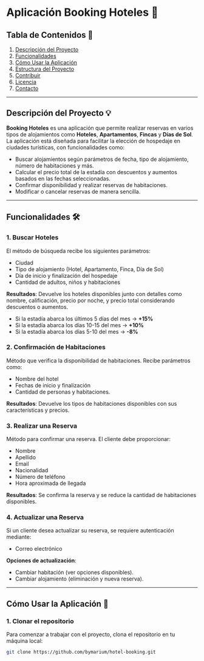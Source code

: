 # Aplicación Booking Hoteles 🏢

## Tabla de Contenidos 📑
1. [Descripción del Proyecto](#descripción-del-proyecto)
2. [Funcionalidades](#funcionalidades)
3. [Cómo Usar la Aplicación](#cómo-usar-la-aplicación)
4. [Estructura del Proyecto](#estructura-del-proyecto)
5. [Contribuir](#contribuir)
6. [Licencia](#licencia)
7. [Contacto](#contacto)

---

## Descripción del Proyecto 💡

**Booking Hoteles** es una aplicación que permite realizar reservas en varios tipos de alojamientos como **Hoteles**, **Apartamentos**, **Fincas** y **Días de Sol**. La aplicación está diseñada para facilitar la elección de hospedaje en ciudades turísticas, con funcionalidades como:

- Buscar alojamientos según parámetros de fecha, tipo de alojamiento, número de habitaciones y más.
- Calcular el precio total de la estadía con descuentos y aumentos basados en las fechas seleccionadas.
- Confirmar disponibilidad y realizar reservas de habitaciones.
- Modificar o cancelar reservas de manera sencilla.

---

## Funcionalidades 🛠️

### 1. **Buscar Hoteles**
   El método de búsqueda recibe los siguientes parámetros:
   - Ciudad
   - Tipo de alojamiento (Hotel, Apartamento, Finca, Día de Sol)
   - Día de inicio y finalización del hospedaje
   - Cantidad de adultos, niños y habitaciones

   **Resultados**: Devuelve los hoteles disponibles junto con detalles como nombre, calificación, precio por noche, y precio total considerando descuentos o aumentos.

   - Si la estadía abarca los últimos 5 días del mes → **+15%**
   - Si la estadía abarca los días 10-15 del mes → **+10%**
   - Si la estadía abarca los días 5-10 del mes → **-8%**

### 2. **Confirmación de Habitaciones**
   Método que verifica la disponibilidad de habitaciones. Recibe parámetros como:
   - Nombre del hotel
   - Fechas de inicio y finalización
   - Cantidad de personas y habitaciones.

   **Resultados**: Devuelve los tipos de habitaciones disponibles con sus características y precios.

### 3. **Realizar una Reserva**
   Método para confirmar una reserva. El cliente debe proporcionar:
   - Nombre
   - Apellido
   - Email
   - Nacionalidad
   - Número de teléfono
   - Hora aproximada de llegada

   **Resultados**: Se confirma la reserva y se reduce la cantidad de habitaciones disponibles.

### 4. **Actualizar una Reserva**
   Si un cliente desea actualizar su reserva, se requiere autenticación mediante:
   - Correo electrónico

   **Opciones de actualización**:
   - Cambiar habitación (ver opciones disponibles).
   - Cambiar alojamiento (eliminación y nueva reserva).

---

## Cómo Usar la Aplicación 🚀

### 1. Clonar el repositorio

Para comenzar a trabajar con el proyecto, clona el repositorio en tu máquina local:

```bash
git clone https://github.com/bymarium/hotel-booking.git

